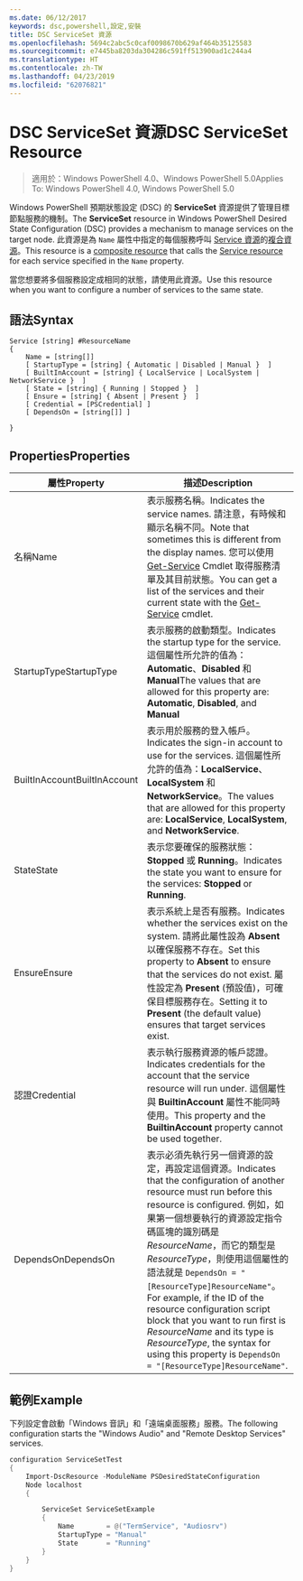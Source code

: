 ```yaml
---
ms.date: 06/12/2017
keywords: dsc,powershell,設定,安裝
title: DSC ServiceSet 資源
ms.openlocfilehash: 5694c2abc5c0caf0098670b629af464b35125583
ms.sourcegitcommit: e7445ba8203da304286c591ff513900ad1c244a4
ms.translationtype: HT
ms.contentlocale: zh-TW
ms.lasthandoff: 04/23/2019
ms.locfileid: "62076821"
---
```

# <a name="dsc-serviceset-resource"></a><span data-ttu-id="50496-103">DSC ServiceSet 資源</span><span class="sxs-lookup"><span data-stu-id="50496-103">DSC ServiceSet Resource</span></span>

> <span data-ttu-id="50496-104">適用於：Windows PowerShell 4.0、Windows PowerShell 5.0</span><span class="sxs-lookup"><span data-stu-id="50496-104">Applies To: Windows PowerShell 4.0, Windows PowerShell 5.0</span></span>

<span data-ttu-id="50496-105">Windows PowerShell 預期狀態設定 (DSC) 的 **ServiceSet** 資源提供了管理目標節點服務的機制。</span><span class="sxs-lookup"><span data-stu-id="50496-105">The **ServiceSet** resource in Windows PowerShell Desired State Configuration (DSC) provides a mechanism to manage services on the target node.</span></span> <span data-ttu-id="50496-106">此資源是為 `Name` 屬性中指定的每個服務呼叫 [Service 資源](serviceResource.md)的[複合資源](../../../resources/authoringResourceComposite.md)。</span><span class="sxs-lookup"><span data-stu-id="50496-106">This resource is a [composite resource](../../../resources/authoringResourceComposite.md) that calls the [Service resource](serviceResource.md) for each service specified in the `Name` property.</span></span>

<span data-ttu-id="50496-107">當您想要將多個服務設定成相同的狀態，請使用此資源。</span><span class="sxs-lookup"><span data-stu-id="50496-107">Use this resource when you want to configure a number of services to the same state.</span></span>

## <a name="syntax"></a><span data-ttu-id="50496-108">語法</span><span class="sxs-lookup"><span data-stu-id="50496-108">Syntax</span></span>

```
Service [string] #ResourceName
{
    Name = [string[]]
    [ StartupType = [string] { Automatic | Disabled | Manual }  ]
    [ BuiltInAccount = [string] { LocalService | LocalSystem | NetworkService }  ]
    [ State = [string] { Running | Stopped }  ]
    [ Ensure = [string] { Absent | Present }  ]
    [ Credential = [PSCredential] ]
    [ DependsOn = [string[]] ]

}
```

## <a name="properties"></a><span data-ttu-id="50496-109">Properties</span><span class="sxs-lookup"><span data-stu-id="50496-109">Properties</span></span>

|  <span data-ttu-id="50496-110">屬性</span><span class="sxs-lookup"><span data-stu-id="50496-110">Property</span></span>  |  <span data-ttu-id="50496-111">描述</span><span class="sxs-lookup"><span data-stu-id="50496-111">Description</span></span>   |
|---|---|
| <span data-ttu-id="50496-112">名稱</span><span class="sxs-lookup"><span data-stu-id="50496-112">Name</span></span>| <span data-ttu-id="50496-113">表示服務名稱。</span><span class="sxs-lookup"><span data-stu-id="50496-113">Indicates the service names.</span></span> <span data-ttu-id="50496-114">請注意，有時候和顯示名稱不同。</span><span class="sxs-lookup"><span data-stu-id="50496-114">Note that sometimes this is different from the display names.</span></span> <span data-ttu-id="50496-115">您可以使用 [Get-Service](https://technet.microsoft.com/library/hh849804.aspx) Cmdlet 取得服務清單及其目前狀態。</span><span class="sxs-lookup"><span data-stu-id="50496-115">You can get a list of the services and their current state with the [Get-Service](https://technet.microsoft.com/library/hh849804.aspx) cmdlet.</span></span>|
| <span data-ttu-id="50496-116">StartupType</span><span class="sxs-lookup"><span data-stu-id="50496-116">StartupType</span></span>| <span data-ttu-id="50496-117">表示服務的啟動類型。</span><span class="sxs-lookup"><span data-stu-id="50496-117">Indicates the startup type for the service.</span></span> <span data-ttu-id="50496-118">這個屬性所允許的值為：**Automatic**、**Disabled** 和 **Manual**</span><span class="sxs-lookup"><span data-stu-id="50496-118">The values that are allowed for this property are: **Automatic**, **Disabled**, and **Manual**</span></span>|
| <span data-ttu-id="50496-119">BuiltInAccount</span><span class="sxs-lookup"><span data-stu-id="50496-119">BuiltInAccount</span></span>| <span data-ttu-id="50496-120">表示用於服務的登入帳戶。</span><span class="sxs-lookup"><span data-stu-id="50496-120">Indicates the sign-in account to use for the services.</span></span> <span data-ttu-id="50496-121">這個屬性所允許的值為：**LocalService**、**LocalSystem** 和 **NetworkService**。</span><span class="sxs-lookup"><span data-stu-id="50496-121">The values that are allowed for this property are: **LocalService**, **LocalSystem**, and **NetworkService**.</span></span>|
| <span data-ttu-id="50496-122">State</span><span class="sxs-lookup"><span data-stu-id="50496-122">State</span></span>| <span data-ttu-id="50496-123">表示您要確保的服務狀態：**Stopped** 或 **Running**。</span><span class="sxs-lookup"><span data-stu-id="50496-123">Indicates the state you want to ensure for the services: **Stopped** or **Running**.</span></span>|
| <span data-ttu-id="50496-124">Ensure</span><span class="sxs-lookup"><span data-stu-id="50496-124">Ensure</span></span>| <span data-ttu-id="50496-125">表示系統上是否有服務。</span><span class="sxs-lookup"><span data-stu-id="50496-125">Indicates whether the services exist on the system.</span></span> <span data-ttu-id="50496-126">請將此屬性設為 **Absent** 以確保服務不存在。</span><span class="sxs-lookup"><span data-stu-id="50496-126">Set this property to **Absent** to ensure that the services do not exist.</span></span> <span data-ttu-id="50496-127">屬性設定為 **Present** (預設值)，可確保目標服務存在。</span><span class="sxs-lookup"><span data-stu-id="50496-127">Setting it to **Present** (the default value) ensures that target services exist.</span></span>|
| <span data-ttu-id="50496-128">認證</span><span class="sxs-lookup"><span data-stu-id="50496-128">Credential</span></span>| <span data-ttu-id="50496-129">表示執行服務資源的帳戶認證。</span><span class="sxs-lookup"><span data-stu-id="50496-129">Indicates credentials for the account that the service resource will run under.</span></span> <span data-ttu-id="50496-130">這個屬性與 **BuiltinAccount** 屬性不能同時使用。</span><span class="sxs-lookup"><span data-stu-id="50496-130">This property and the **BuiltinAccount** property cannot be used together.</span></span>|
| <span data-ttu-id="50496-131">DependsOn</span><span class="sxs-lookup"><span data-stu-id="50496-131">DependsOn</span></span>| <span data-ttu-id="50496-132">表示必須先執行另一個資源的設定，再設定這個資源。</span><span class="sxs-lookup"><span data-stu-id="50496-132">Indicates that the configuration of another resource must run before this resource is configured.</span></span> <span data-ttu-id="50496-133">例如，如果第一個想要執行的資源設定指令碼區塊的識別碼是 *ResourceName*，而它的類型是 *ResourceType*，則使用這個屬性的語法就是 `DependsOn = "[ResourceType]ResourceName"`。</span><span class="sxs-lookup"><span data-stu-id="50496-133">For example, if the ID of the resource configuration script block that you want to run first is *ResourceName* and its type is *ResourceType*, the syntax for using this property is `DependsOn = "[ResourceType]ResourceName"`.</span></span>|



## <a name="example"></a><span data-ttu-id="50496-134">範例</span><span class="sxs-lookup"><span data-stu-id="50496-134">Example</span></span>

<span data-ttu-id="50496-135">下列設定會啟動「Windows 音訊」和「遠端桌面服務」服務。</span><span class="sxs-lookup"><span data-stu-id="50496-135">The following configuration starts the "Windows Audio" and "Remote Desktop Services" services.</span></span>

```powershell
configuration ServiceSetTest
{
    Import-DscResource -ModuleName PSDesiredStateConfiguration
    Node localhost
    {

        ServiceSet ServiceSetExample
        {
            Name        = @("TermService", "Audiosrv")
            StartupType = "Manual"
            State       = "Running"
        }
    }
}
```
